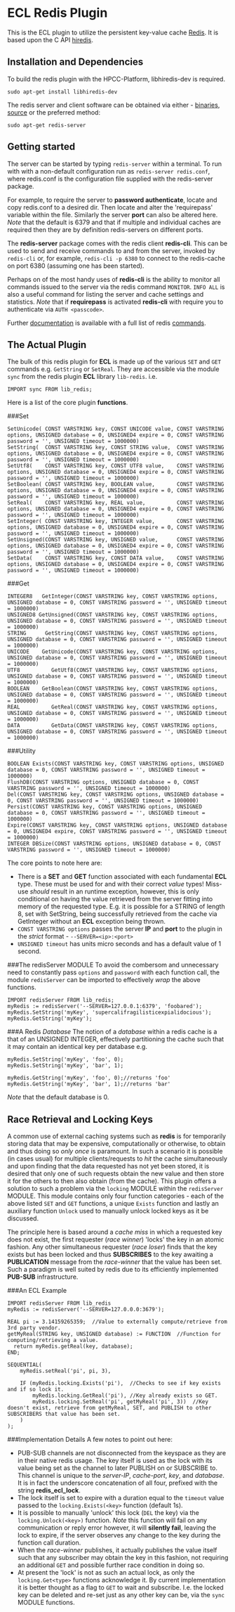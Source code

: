 ECL Redis Plugin
================

This is the ECL plugin to utilize the persistent key-value cache [Redis](http://redis.io).
It is based upon the C API [hiredis](http://github.com/redis/hiredis).

Installation and Dependencies
----------------------------

To build the redis plugin with the HPCC-Platform, libhiredis-dev is required.
```
sudo apt-get install libhiredis-dev
```

The redis server and client software can be obtained via either - [binaries](http://redis.io/download), [source](https://github.com/antirez/redis) or the preferred method:
```
sudo apt-get redis-server
```

Getting started
---------------

The server can be started by typing `redis-server` within a terminal. To run with with a non-default configuration run as `redis-server redis.conf`, where
redis.conf is the configuration file supplied with the redis-server package.

For example, to require the server to **password authenticate**, locate and copy redis.conf to a desired dir. Then locate and alter the 'requirepass' variable within the file.
Similarly the server **port** can also be altered here. *Note* that the default is 6379 and that if multiple and individual caches are required then they are by definition redis-servers
on different ports.

The **redis-server** package comes with the redis client **redis-cli**. This can be used to send and receive commands to and from the server, invoked by `redis-cli` or, for example,
`redis-cli -p 6380` to connect to the redis-cache on port 6380 (assuming one has been started).

Perhaps on of the most handy uses of **redis-cli** is the ability to monitor all commands issued to the server via the redis command `MONITOR`. `INFO ALL` is also a useful command
for listing the server and cache settings and statistics. *Note* that if **requirepass** is activated **redis-cli** with require you to authenticate via `AUTH <passcode>`.

Further [documentation](http://redis.io/documentation) is available with a full list of redis [commands](http://redis.io/commands).

The Actual Plugin
-----------------

The bulk of this redis plugin for **ECL** is made up of the various `SET` and `GET` commands e.g. `GetString` or `SetReal`. They are accessible via the module `sync` from the redis plugin **ECL** library `lib-redis`. i.e.
```
IMPORT sync FROM lib_redis;
```
Here is a list of the core plugin **functions**.

###Set
```
SetUnicode( CONST VARSTRING key, CONST UNICODE value, CONST VARSTRING options, UNSIGNED database = 0, UNSIGNED4 expire = 0, CONST VARSTRING password = '', UNSIGNED timeout = 1000000)
SetString(  CONST VARSTRING key, CONST STRING value,  CONST VARSTRING options, UNSIGNED database = 0, UNSIGNED4 expire = 0, CONST VARSTRING password = '', UNSIGNED timeout = 1000000)
SetUtf8(    CONST VARSTRING key, CONST UTF8 value,    CONST VARSTRING options, UNSIGNED database = 0, UNSIGNED4 expire = 0, CONST VARSTRING password = '', UNSIGNED timeout = 1000000)
SetBoolean( CONST VARSTRING key, BOOLEAN value,       CONST VARSTRING options, UNSIGNED database = 0, UNSIGNED4 expire = 0, CONST VARSTRING password = '', UNSIGNED timeout = 1000000)
SetReal(    CONST VARSTRING key, REAL value,          CONST VARSTRING options, UNSIGNED database = 0, UNSIGNED4 expire = 0, CONST VARSTRING password = '', UNSIGNED timeout = 1000000)
SetInteger( CONST VARSTRING key, INTEGER value,       CONST VARSTRING options, UNSIGNED database = 0, UNSIGNED4 expire = 0, CONST VARSTRING password = '', UNSIGNED timeout = 1000000)
SetUnsigned(CONST VARSTRING key, UNSIGNED value,      CONST VARSTRING options, UNSIGNED database = 0, UNSIGNED4 expire = 0, CONST VARSTRING password = '', UNSIGNED timeout = 1000000)
SetData(    CONST VARSTRING key, CONST DATA value,    CONST VARSTRING options, UNSIGNED database = 0, UNSIGNED4 expire = 0, CONST VARSTRING password = '', UNSIGNED timeout = 1000000)
```

###Get
```
INTEGER8   GetInteger(CONST VARSTRING key, CONST VARSTRING options, UNSIGNED database = 0, CONST VARSTRING password = '', UNSIGNED timeout = 1000000)
UNSIGNED8 GetUnsigned(CONST VARSTRING key, CONST VARSTRING options, UNSIGNED database = 0, CONST VARSTRING password = '', UNSIGNED timeout = 1000000)
STRING      GetString(CONST VARSTRING key, CONST VARSTRING options, UNSIGNED database = 0, CONST VARSTRING password = '', UNSIGNED timeout = 1000000)
UNICODE    GetUnicode(CONST VARSTRING key, CONST VARSTRING options, UNSIGNED database = 0, CONST VARSTRING password = '', UNSIGNED timeout = 1000000)
UTF8          GetUtf8(CONST VARSTRING key, CONST VARSTRING options, UNSIGNED database = 0, CONST VARSTRING password = '', UNSIGNED timeout = 1000000)
BOOLEAN    GetBoolean(CONST VARSTRING key, CONST VARSTRING options, UNSIGNED database = 0, CONST VARSTRING password = '', UNSIGNED timeout = 1000000)
REAL          GetReal(CONST VARSTRING key, CONST VARSTRING options, UNSIGNED database = 0, CONST VARSTRING password = '', UNSIGNED timeout = 1000000)
DATA          GetData(CONST VARSTRING key, CONST VARSTRING options, UNSIGNED database = 0, CONST VARSTRING password = '', UNSIGNED timeout = 1000000)
```

###Utility
```
BOOLEAN Exists(CONST VARSTRING key, CONST VARSTRING options, UNSIGNED database = 0, CONST VARSTRING password = '', UNSIGNED timeout = 1000000)
FlushDB(CONST VARSTRING options, UNSIGNED database = 0, CONST VARSTRING password = '', UNSIGNED timeout = 1000000)
Del(CONST VARSTRING key, CONST VARSTRING options, UNSIGNED database = 0, CONST VARSTRING password = '', UNSIGNED timeout = 1000000)
Persist(CONST VARSTRING key, CONST VARSTRING options, UNSIGNED database = 0, CONST VARSTRING password = '', UNSIGNED timeout = 1000000)
Expire(CONST VARSTRING key, CONST VARSTRING options, UNSIGNED database = 0, UNSIGNED4 expire, CONST VARSTRING password = '', UNSIGNED timeout = 1000000)
INTEGER DBSize(CONST VARSTRING options, UNSIGNED database = 0, CONST VARSTRING password = '', UNSIGNED timeout = 1000000)
```

The core points to note here are:
   * There is a **SET** and **GET** function associated with each fundamental **ECL** type. These must be used for and with their correct *value* types! Miss-use *should* result in an runtime exception, however, this is only conditional on having the value retrieved from the server fitting into memory of the requested type. E.g. it is possible for a STRING of length 8, set with SetString, being successfully retrieved from the cache via GetInteger without an **ECL** exception being thrown.
   * `CONST VARSTRING options` passes the server **IP** and **port** to the plugin in the *strict* format - `--SERVER=<ip>:<port>`
   * `UNSIGNED timeout` has units micro seconds and has a default value of 1 second.

###The redisServer MODULE
To avoid the combersom and unnecessary need to constantly pass `options` and `password` with each function call, the module `redisServer` can be imported to effectively 
*wrap* the above functions.
```
IMPORT redisServer FROM lib_redis;
myRedis := redisServer('--SERVER=127.0.0.1:6379', 'foobared');
myRedis.SetString('myKey', 'supercalifragilisticexpialidocious');
myRedis.GetString('myKey');
```

###A Redis *Database*
The notion of a *database* within a redis cache is a that of an UNSIGNED INTEGER, effectively partitioning the cache such that it may contain an identical key per database e.g.
```
myRedis.SetString('myKey', 'foo', 0);
myRedis.SetString('myKey', 'bar', 1);

myRedis.GetString('myKey', 'foo', 0);//returns 'foo'
myRedis.GetString('myKey', 'bar', 1);//returns 'bar'
```
*Note* that the default database is 0.


Race Retrieval and Locking Keys
-------------------------------
A common use of external caching systems such as **redis** is for temporarily storing data that may be expensive, computationally or otherwise, to obtain and thus doing so *only once* is paramount. In such a scenario it is possible (in cases usual) for multiple clients/requests to *hit* the cache simultaneously and upon finding that the data requested has not yet been stored, it is desired that only one of such requests obtain the new value and then store it for the others to then also obtain (from the cache). This plugin offers a solution to such a problem via the `locking` MODULE within the `redisServer` MODULE. This module contains only four function categories - each of the above listed `SET` and `GET` functions, a unique `Exists` function and lastly an auxiliary function `Unlock` used to manually unlock locked keys as it be discussed.

The principle here is based around a *cache miss* in which a requested key does not exist, the first requester (*race winner*) 'locks' the key in an atomic fashion. Any other simultaneous requester (*race loser*) finds that the key exists but has been locked and thus **SUBSCRIBES** to the key awaiting a **PUBLICATION** message from the *race-winner* that the value has been set. Such a paradigm is well suited by redis due to its efficiently implemented **PUB-SUB** infrastructure.

###An ECL Example
```
IMPORT redisServer FROM lib_redis
myRedis := redisServer('--SERVER=127.0.0.0:3679');

REAL pi := 3.14159265359;  //Value to externally compute/retrieve from 3rd party vendor. 
getMyReal(STRING key, UNSIGNED database) := FUNCTION  //Function for computing/retrieving a value.
  return myRedis.getReal(key, database);
END;

SEQUENTIAL(
    myRedis.setReal('pi', pi, 3),

    IF (myRedis.locking.Exists('pi'),  //Checks to see if key exists and if so lock it.
        myRedis.locking.GetReal('pi'), //Key already exists so GET.
        myRedis.locking.SetReal('pi', getMyReal('pi', 3))  //Key doesn't exist, retrieve from getMyReal, SET, and PUBLISH to other SUBSCRIBERS that value has been set.
    )
);
```

###Implementation Details
A few notes to point out here:
   * PUB-SUB channels are not disconnected from the keyspace as they are in their native redis usage. The key itself is used as the lock with its value being set as the channel to later
    PUBLISH on or SUBSCRIBE to. This channel is unique to the *server-IP*, *cache-port*, *key*, and *database*. It is in fact the underscore concatenation of all four, prefixed with the string **redis_ecl_lock**.
   * The lock itself is set to expire with a duration equal to the `timeout` value passed to the `locking.Exists(<key>` function (default 1s).
   * It is possible to manually 'unlock' this lock (`DEL` the key) via the `locking.Unlock(<key>)` function. *Note* this function will fail on any communication or reply error however,
   it will **silently fail**, leaving the lock to expire, if the server observes any change to the key during the function call duration.
   * When the *race-winner* publishes, it actually publishes the value itself such that any subscriber may obtain the key in this fashion, not requiring an additional `GET` and possible further race condition in doing so.
   * At present the 'lock' is not as such an actual lock, as only the `locking.Get<type>` functions acknowledge it. By current implementation it is better thought as a flag to `GET` to wait and subscribe. I.e. the locked key can be deleted and re-set just as any other key can be, via the `sync` MODULE functions.
